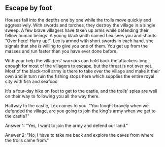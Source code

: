## Escape by foot

Houses fall into the depths one by one while the trolls move quickly and aggressively. With swords and torches, they destroy the village in a single sweep. A few brave villagers have taken up arms while defending their fellow human beings. A young blacksmith named Lex sees you and shouts: “Over here! Hurry up!". Lex is armed with short swords in each hand, she signals that she is willing to give you one of them.
You get up from the masses and run faster than you have ever done before.

With your help the villagers' warriors can hold back the attackers long enough for most of the villagers to escape, but the threat is not over yet. Most of the black-troll army is there to take over the village and make it their own and in turn ruin the fishing stops here which supplies the entire royal city with fish and seafood

It's a four-day hike on foot to get to the castle, and the trolls' spies are well on their way to following you all the way there.

Halfway to the castle, Lex comes to you. "You fought bravely when we defended the village, are you going to join the king's army when we get to the castle?"

Answer 1: "Yes, I want to join the army and defend our land."

Answer 2: "No, I have to take me back and explore the caves from where the trolls came from."